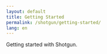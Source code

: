 ```yaml
---
layout: default
title: Getting Started
permalink: /shotgun/getting-started/
lang: en
---
```


Getting started with Shotgun.
